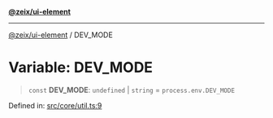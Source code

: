 [**@zeix/ui-element**](../README.md)

***

[@zeix/ui-element](../globals.md) / DEV\_MODE

# Variable: DEV\_MODE

> `const` **DEV\_MODE**: `undefined` \| `string` = `process.env.DEV_MODE`

Defined in: [src/core/util.ts:9](https://github.com/zeixcom/ui-element/blob/0d1d8bcd09361c4e51ed49d4aa52794efffd13c3/src/core/util.ts#L9)
